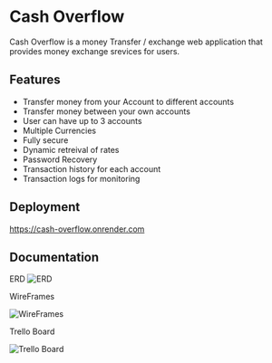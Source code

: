
# Cash Overflow

Cash Overflow is a money Transfer / exchange web application that provides money exchange srevices for users.



## Features

- Transfer money from your Account to different accounts 
- Transfer money between your own accounts
- User can have up to 3 accounts
- Multiple Currencies
- Fully secure
- Dynamic retreival of rates
- Password Recovery
- Transaction history for each account
- Transaction logs for monitoring


## Deployment

https://cash-overflow.onrender.com




## Documentation

ERD 
![ERD](https://i.imgur.com/W0CbKO3.png)


WireFrames

![WireFrames](https://i.imgur.com/lsUupjo.png)


Trello Board

![Trello Board](https://i.imgur.com/yvpWNiF.png)


